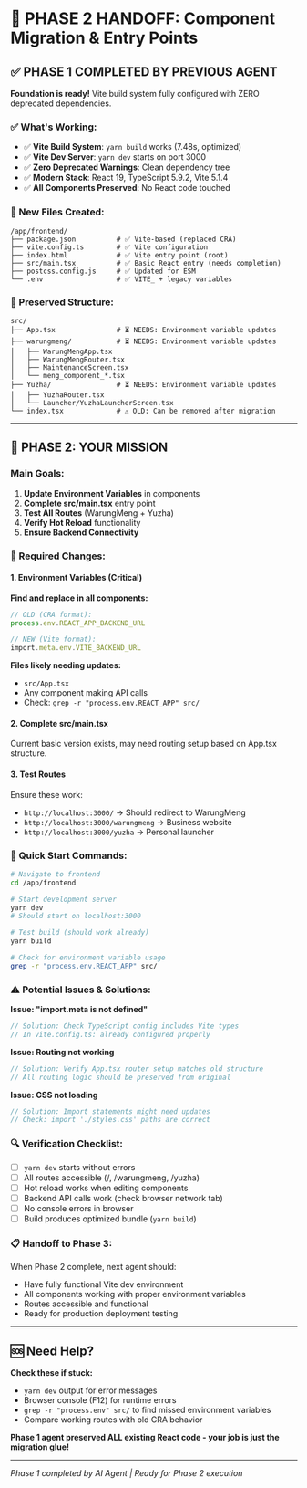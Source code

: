 # 🔄 PHASE 2 HANDOFF: Component Migration & Entry Points

## ✅ PHASE 1 COMPLETED BY PREVIOUS AGENT

**Foundation is ready!** Vite build system fully configured with ZERO deprecated dependencies.

### **✅ What's Working:**
- ✅ **Vite Build System**: `yarn build` works (7.48s, optimized)
- ✅ **Vite Dev Server**: `yarn dev` starts on port 3000
- ✅ **Zero Deprecated Warnings**: Clean dependency tree
- ✅ **Modern Stack**: React 19, TypeScript 5.9.2, Vite 5.1.4
- ✅ **All Components Preserved**: No React code touched

### **📁 New Files Created:**
```
/app/frontend/
├── package.json          # ✅ Vite-based (replaced CRA)
├── vite.config.ts        # ✅ Vite configuration  
├── index.html            # ✅ Vite entry point (root)
├── src/main.tsx          # ✅ Basic React entry (needs completion)
├── postcss.config.js     # ✅ Updated for ESM
└── .env                  # ✅ VITE_ + legacy variables
```

### **📁 Preserved Structure:**
```
src/
├── App.tsx               # ⏳ NEEDS: Environment variable updates
├── warungmeng/           # ⏳ NEEDS: Environment variable updates
│   ├── WarungMengApp.tsx
│   ├── WarungMengRouter.tsx  
│   ├── MaintenanceScreen.tsx
│   └── meng_component_*.tsx
├── Yuzha/                # ⏳ NEEDS: Environment variable updates
│   ├── YuzhaRouter.tsx
│   └── Launcher/YuzhaLauncherScreen.tsx
└── index.tsx             # ⚠️ OLD: Can be removed after migration
```

---

## 🎯 PHASE 2: YOUR MISSION

### **Main Goals:**
1. **Update Environment Variables** in components
2. **Complete src/main.tsx** entry point  
3. **Test All Routes** (WarungMeng + Yuzha)
4. **Verify Hot Reload** functionality
5. **Ensure Backend Connectivity**

### **🔧 Required Changes:**

#### **1. Environment Variables (Critical)**
**Find and replace in all components:**
```typescript
// OLD (CRA format):
process.env.REACT_APP_BACKEND_URL

// NEW (Vite format):  
import.meta.env.VITE_BACKEND_URL
```

**Files likely needing updates:**
- `src/App.tsx`
- Any component making API calls
- Check: `grep -r "process.env.REACT_APP" src/`

#### **2. Complete src/main.tsx**
Current basic version exists, may need routing setup based on App.tsx structure.

#### **3. Test Routes**
Ensure these work:
- `http://localhost:3000/` → Should redirect to WarungMeng
- `http://localhost:3000/warungmeng` → Business website  
- `http://localhost:3000/yuzha` → Personal launcher

### **🚀 Quick Start Commands:**

```bash
# Navigate to frontend
cd /app/frontend

# Start development server  
yarn dev
# Should start on localhost:3000

# Test build (should work already)
yarn build

# Check for environment variable usage
grep -r "process.env.REACT_APP" src/
```

### **⚠️ Potential Issues & Solutions:**

**Issue: "import.meta is not defined"**
```typescript
// Solution: Check TypeScript config includes Vite types
// In vite.config.ts: already configured properly
```

**Issue: Routing not working**
```typescript
// Solution: Verify App.tsx router setup matches old structure
// All routing logic should be preserved from original
```

**Issue: CSS not loading**  
```typescript
// Solution: Import statements might need updates
// Check: import './styles.css' paths are correct
```

### **🔍 Verification Checklist:**

- [ ] `yarn dev` starts without errors
- [ ] All routes accessible (/, /warungmeng, /yuzha)
- [ ] Hot reload works when editing components
- [ ] Backend API calls work (check browser network tab)
- [ ] No console errors in browser
- [ ] Build produces optimized bundle (`yarn build`)

### **📋 Handoff to Phase 3:**

When Phase 2 complete, next agent should:
- Have fully functional Vite dev environment
- All components working with proper environment variables
- Routes accessible and functional
- Ready for production deployment testing

---

## 🆘 Need Help?

**Check these if stuck:**
- `yarn dev` output for error messages
- Browser console (F12) for runtime errors  
- `grep -r "process.env" src/` to find missed environment variables
- Compare working routes with old CRA behavior

**Phase 1 agent preserved ALL existing React code - your job is just the migration glue!**

---

*Phase 1 completed by AI Agent | Ready for Phase 2 execution*